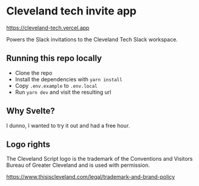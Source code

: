 # Cleveland tech invite app

https://cleveland-tech.vercel.app

Powers the Slack invitations to the Cleveland Tech Slack workspace.

## Running this repo locally

- Clone the repo
- Install the dependencies with `yarn install`
- Copy `.env.example` to `.env.local`
- Run `yarn dev` and visit the resulting url

## Why Svelte?

I dunno, I wanted to try it out and had a free hour.

## Logo rights

The Cleveland Script logo is the trademark of the Conventions and Visitors Bureau of Greater Cleveland and is used with permission.

https://www.thisiscleveland.com/legal/trademark-and-brand-policy